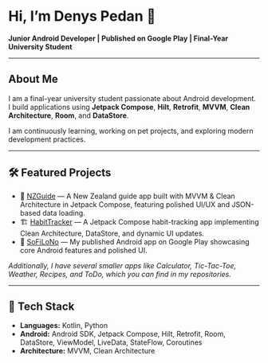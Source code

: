 # Hi, I’m Denys Pedan 👋

**Junior Android Developer | Published on Google Play | Final-Year University Student**

---

## About Me

I am a final-year university student passionate about Android development. I build applications using **Jetpack Compose**, **Hilt**, **Retrofit**, **MVVM**, **Clean Architecture**, **Room**, and **DataStore**.

I am continuously learning, working on pet projects, and exploring modern development practices.

---

## 🛠️ Featured Projects

* 📍 [NZGuide](https://github.com/DoggyDoggyDoggy/NZGuide) — A New Zealand guide app built with MVVM & Clean Architecture in Jetpack Compose, featuring polished UI/UX and JSON-based data loading.
* 🏗️ [HabitTracker](https://github.com/DoggyDoggyDoggy/HabitTracker) — A Jetpack Compose habit-tracking app implementing Clean Architecture, DataStore, and dynamic UI updates.
* 📱 [SoFiLoNo](https://play.google.com/store/apps/details?id=diomaxius.denys.sofilono) — My published Android app on Google Play showcasing core Android features and polished UI.

*Additionally, I have several smaller apps like Calculator, Tic-Tac-Toe, Weather, Recipes, and ToDo, which you can find in my repositories.*

---

## 🧰 Tech Stack

* **Languages:** Kotlin, Python
* **Android:** Android SDK, Jetpack Compose, Hilt, Retrofit, Room, DataStore, ViewModel, LiveData, StateFlow, Coroutines
* **Architecture:** MVVM, Clean Architecture
